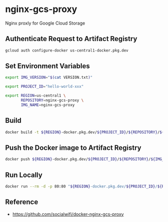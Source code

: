 # nginx-gcs-proxy
Nginx proxly for Google Cloud Storage

## Authenticate Request to Artifact Registry
```zsh
gcloud auth configure-docker us-central1-docker.pkg.dev
```

## Set Environment Variables
```zsh
export IMG_VERSION="$(cat VERSION.txt)"
```
```zsh
export PROJECT_ID="hello-world-xxx"
```
```zsh
export REGION=us-central1 \
       REPOSITORY=nginx-gcs-proxy \
       IMG_NAME=nginx-gcs-proxy
```

## Build
```zsh
docker build -t ${REGION}-docker.pkg.dev/${PROJECT_ID}/${REPOSITORY}/${IMG_NAME}:${IMG_VERSION} .
```

## Push the Docker image to Artifact Registry
```zsh
docker push ${REGION}-docker.pkg.dev/${PROJECT_ID}/${REPOSITORY}/${IMG_NAME}:${IMG_VERSION}
```

## Run Locally
```zsh
docker run --rm -d -p 80:80 "${REGION}-docker.pkg.dev/${PROJECT_ID}/${REPOSITORY}/${IMG_NAME}:${IMG_VERSION}"
```

## Reference
- https://github.com/socialwifi/docker-nginx-gcs-proxy


